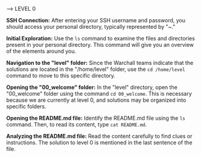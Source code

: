  --> LEVEL 0
 
**SSH Connection:**
 After entering your SSH username and password, you should access your personal directory, typically represented by "~."

**Initial Exploration:** 
Use the `ls` command to examine the files and directories present in your personal directory. This command will give you an overview of the elements around you.

**Navigation to the "level" folder:**
 Since the Warchall teams indicate that the solutions are located in the "/home/level" folder, use the `cd /home/level` command to move to this specific directory.

**Opening the "00_welcome" folder:** 
In the "level" directory, open the "00_welcome" folder using the command `cd 00_welcome`. This is necessary because we are currently at level 0, and solutions may be organized into specific folders.

**Opening the README.md file:** 
Identify the README.md file using the `ls` command. Then, to read its content, type `cat README.md`.

**Analyzing the README.md file:** 
Read the content carefully to find clues or instructions. The solution to level 0 is mentioned in the last sentence of the file.
